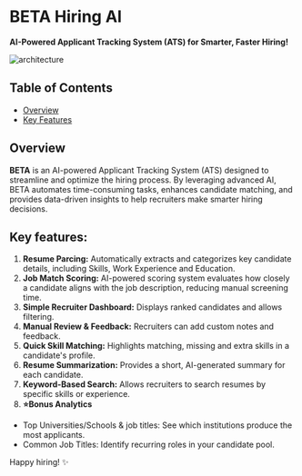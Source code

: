 
# BETA Hiring AI
**AI-Powered Applicant Tracking System (ATS) for Smarter, Faster Hiring!**  

![architecture](https://github.com/user-attachments/assets/30e7e111-8f02-46ab-b3c4-0e5b5224686d)


## Table of Contents
- [Overview](#overview)
- [Key Features](#key-features)

## Overview
**BETA** is an AI-powered Applicant Tracking System (ATS) designed to streamline and optimize the hiring process. By leveraging advanced AI, BETA automates time-consuming tasks, enhances candidate matching, and provides data-driven insights to help recruiters make smarter hiring decisions.

## Key features:
1. **Resume Parcing:** Automatically extracts and categorizes key candidate details, including Skills, Work Experience and Education.
2. **Job Match Scoring:** AI-powered scoring system evaluates how closely a candidate aligns with the job description, reducing manual screening time.
3. **Simple Recruiter Dashboard:** Displays ranked candidates and allows filtering.
4. **Manual Review & Feedback:** Recruiters can add custom notes and feedback.
5. **Quick Skill Matching:** Highlights matching, missing and extra skills in a candidate's profile.
6. **Resume Summarization:** Provides a short, AI-generated summary for each candidate.​
7. **Keyword-Based Search:** Allows recruiters to search resumes by specific skills or experience.​
8. **⭐Bonus Analytics**  
- Top Universities/Schools & job titles: See which institutions produce the most applicants.  
- Common Job Titles: Identify recurring roles in your candidate pool.

Happy hiring! ✨

